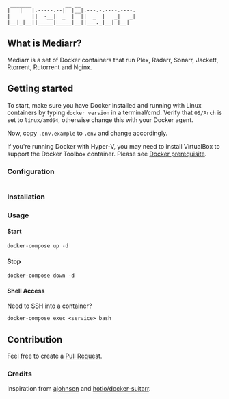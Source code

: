 ```
 _______           __ __                  
|   |   |.-----.--|  |__|.---.-.----.----.
|       ||  -__|  _  |  ||  _  |   _|   _|
|__|_|__||_____|_____|__||___._|__| |__|  

```

## What is Mediarr?

Mediarr is a set of Docker containers that run Plex, Radarr, Sonarr, Jackett, Rtorrent, Rutorrent and Nginx.


## Getting started

To start, make sure you have Docker installed and running with Linux containers by typing ```docker version``` in a terminal/cmd. Verify that ```OS/Arch``` is set to ```linux/amd64```, otherwise change this with your Docker agent.

Now, copy ```.env.example``` to ```.env``` and change accordingly.

If you're running Docker with Hyper-V, you may need to install VirtualBox to support the Docker Toolbox container. Please see [Docker prerequisite](https://docs.docker.com/machine/get-started/#prerequisite-information).

### Configuration

```

```

### Installation

### Usage

#### Start

```
docker-compose up -d
```

#### Stop

```
docker-compose down -d
```

#### Shell Access
Need to SSH into a container?
```
docker-compose exec <service> bash
```

## Contribution
Feel free to create a [Pull Request](https://github.com/jeliasson/mediarr/pulls).

### Credits
Inspiration from
[ajohnsen](https://github.com/ajohnsen/plex-radarr-sonarr-transmission-openvpn-jackett-docker-compose)  and [hotio/docker-suitarr](https://github.com/hotio/docker-suitarr).

